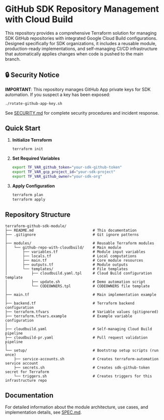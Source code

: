 # GitHub SDK Repository Management with Cloud Build

This repository provides a comprehensive Terraform solution for managing SDK GitHub repositories with integrated Google Cloud Build configurations. Designed specifically for SDK organizations, it includes a reusable module, production-ready implementations, and self-managing CI/CD infrastructure that automatically applies changes when code is pushed to the main branch.

## 🔒 Security Notice

**IMPORTANT**: This repository manages GitHub App private keys for SDK automation. If you suspect a key has been exposed:

```bash
./rotate-github-app-key.sh
```

See [SECURITY.md](./SECURITY.md) for complete security procedures and incident response.

## Quick Start

1. **Initialize Terraform**
   ```bash
   terraform init
   ```

2. **Set Required Variables**
   ```bash
   export TF_VAR_github_token="your-sdk-github-token"
   export TF_VAR_gcp_project_id="your-sdk-project"
   export TF_VAR_github_owner="your-sdk-org"
   ```

3. **Apply Configuration**
   ```bash
   terraform plan
   terraform apply
   ```

## Repository Structure

```
terraform-github-sdk-module/
├── README.md                           # This documentation
├── .gitignore                          # Git ignore patterns
│
├── modules/                            # Reusable Terraform modules
│   └── github-repo-with-cloudbuild/    # Main module
│       ├── variables.tf                # Module input variables
│       ├── locals.tf                   # Local computations
│       ├── main.tf                     # Core module resources
│       ├── outputs.tf                  # Module outputs
│       └── templates/                  # File templates
│           ├── cloudbuild.yaml.tpl     # Cloud Build configuration template
│           ├── update.sh               # Demo automation script
│           └── CODEOWNERS.tpl          # CODEOWNERS file template
│
├── main.tf                             # Main implementation example
│
├── backend.tf                          # Terraform backend configuration
├── terraform.tfvars                    # Variable values (gitignored)
├── terraform.tfvars.example            # Example variable configuration
│
├── cloudbuild.yaml                     # Self-managing Cloud Build pipeline
├── cloudbuild-pr.yaml                  # Pull request validation pipeline
│
└── setup/                              # Bootstrap setup scripts (run once)
    ├── service-accounts.sh             # Creates terraform-automation service account
    ├── secrets.sh                      # Creates sdk-github-token secret for Terraform
    └── triggers.sh                     # Creates triggers for this infrastructure repo
```

## Documentation

For detailed information about the module architecture, use cases, and implementation details, see [SPEC.md](./SPEC.md).